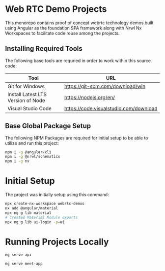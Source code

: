 # Web RTC Demo Projects

This monorepo contains proof of concept webrtc technology demos built using Angular as the foundation SPA framework along with Nrwl Nx Workspaces to facilitate code reuse among the projects.

## Installing Required Tools

The following base tools are requried in order to work within this source code:

| Tool                               | URL                                    |
| ---------------------------------- | -------------------------------------- |
| Git for Windows                    | https://git-scm.com/download/win       |
| Install Latest LTS Version of Node | https://nodejs.org/en/                 |
| Visual Studio Code                 | https://code.visualstudio.com/download |

## Base Global Package Setup

The following NPM Packages are required for initial setup to be able to utilize and run this project:

```bash
npm i -g @angular/cli
npm i -g @nrwl/schematics
npm i -g nx
```

# Initial Setup

The project was initially setup using this command:

```bash
npx create-nx-workspace webrtc-demos
nx add @angular/material
npx ng g lib material
# Created Material Module exports
npx ng g lib ui-login -p=ui
```

# Running Projects Locally

```bash
ng serve api
```

```bash
ng serve meet-app
```
